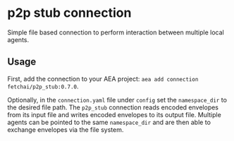 # p2p stub connection

Simple file based connection to perform interaction between multiple local agents.

## Usage

First, add the connection to your AEA project: `aea add connection fetchai/p2p_stub:0.7.0`.

Optionally, in the `connection.yaml` file under `config` set the `namespace_dir` to the desired file path. The `p2p_stub` connection reads encoded envelopes from its input file and writes encoded envelopes to its output file. Multiple agents can be pointed to the same `namespace_dir` and are then able to exchange envelopes via the file system.
